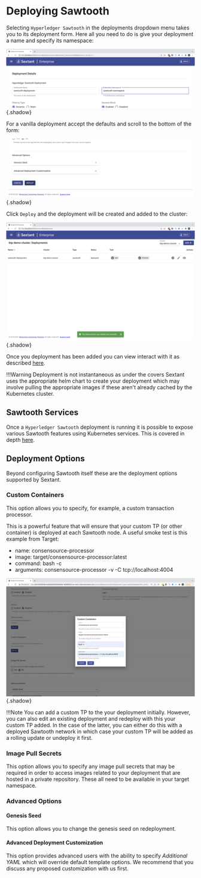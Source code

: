 # Deploying Sawtooth

Selecting `Hyperledger Sawtooth` in the deployments dropdown menu takes you to
its deployment form. Here all you need to do is give your deployment a name
and specify its namespace:

![Sextant Deployments Sawtooth Form](../../images/sextant-deployments-sawtooth-form.png){.shadow}

For a vanilla deployment accept the defaults and scroll to the bottom of the form:

![Sextant Deployments Sawtooth Deploy](../../images/sextant-deployments-sawtooth-deploy.png){.shadow}

Click `Deploy` and the deployment will be created and added to the cluster:

![Sextant Deployments Sawtooth Added](../../images/sextant-deployments-sawtooth-added.png){.shadow}

Once you deployment has been added you can view interact with it as described
[here](../management.md#generic-interactions).

!!!Warning
    Deployment is not instantaneous as under the covers Sextant uses the
    appropriate helm chart to create your deployment which may involve pulling
    the appropriate images if these aren't already cached by the Kubernetes
    cluster.

## Sawtooth Services

Once a `Hyperledger Sawtooth` deployment is running it is possible to expose
various Sawtooth features using Kubernetes services. This is covered in depth
[here](sawtooth-services.md).

## Deployment Options

Beyond configuring Sawtooth itself these are the deployment options supported by
Sextant.

### Custom Containers

This option allows you to specify, for example, a custom transaction processor.

This is a powerful feature that will ensure that your custom TP (or other
container) is deployed at each Sawtooth node. A useful smoke test is this
example from Target:

- name: consensource-processor
- image: target/consensource-processor:latest
- command: bash -c
- arguments: consensource-processor -v -C tcp://localhost:4004

![Sextant Deployments Sawtooth Form](../../images/sextant-deployments-sawtooth-form-custom-tp.png){.shadow}

!!!Note
    You can add a custom TP to the your deployment initially. However, you can
    also edit an existing deployment and redeploy with this your custom TP
    added. In the case of the latter, you can either do this with a deployed
    Sawtooth network in which case your custom TP will be added as a rolling
    update or undeploy it first.

### Image Pull Secrets

This option allows you to specify any image pull secrets that may be required in
order to access images related to your deployment that are hosted in a private
repository. These all need to be available in your target namespace.

### Advanced Options

#### Genesis Seed

This option allows you to change the genesis seed on redeployment.

#### Advanced Deployment Customization

This option provides advanced users with the ability to specify
_Additional YAML_ which will override default template options. We recommend
that you discuss any proposed customization with us first.
